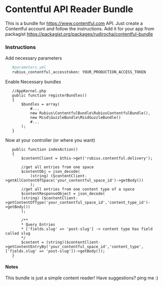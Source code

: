 # Contentful API Reader Bundle
This is a bundle for https://www.contentful.com API. Just create a Contentful account and follow the instructions.
Add it for your app from packagist https://packagist.org/packages/rudirocha/contentful-bundle

### Instructions
 Add necessary parameters
 ```sh
    #parameters.yml
    rubius_contentful_accesstoken: YOUR_PRODUCTION_ACCESS_TOKEN
 ```
 Enable Necessary bundles
 ```
    //AppKernel.php
    public function registerBundles()
    {
        $bundles = array(
            #...
            new Rubius\ContentfulBundle\RubiusContentfulBundle(),
            new Misd\GuzzleBundle\MisdGuzzleBundle()
            #...
        ); 
    }
 ```
 Now at your controller (or where you want)
 ```
    public function indexAction()
    {
        $contentClient = $this->get('rubius.contentful.delivery');
        
        //get all entries from one space
        $contentObj = json_decode(
            (string) ($contentClient->getAllContentOfSpace('your_contentful_space_id')->getBody())
            );
        //get all entries from one content type of a space
        $contentResponseObject = json_decode(
        (string) ($contentClient->getContentOfType('your_contentful_space_id','content_type_id')->getBody())
        );
        
        /**
        * Query Entries 
        * ['fields.slug' => 'post-slug'] -> content type has field called slug
        */
        $content = (string)($contentClient->getContentEntryBy('your_contentful_space_id','content_type', ['fields.slug' => 'post-slug'])->getBody());
    }
 ```

#### Notes
This bundle is just a simple content reader! Have suggestions? ping me :)


